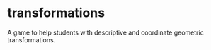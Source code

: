 # transformations
A game to help students with descriptive and coordinate geometric transformations.

